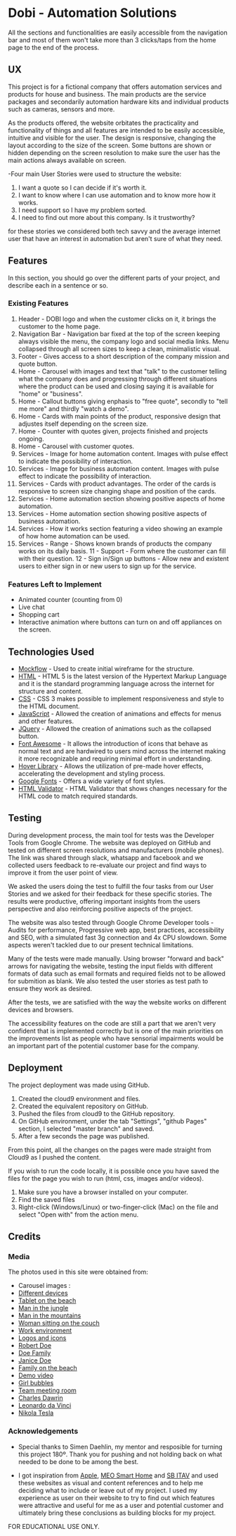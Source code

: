 # Dobi - Automation Solutions

All the sections and functionalities are easily accessible from the navigation bar and most of them won't take more than 3 clicks/taps from the home page to the end of the process. 

## UX

This project is for a fictional company that offers automation services and products for house and business. The main products are the service packages and secondarily automation hardware kits and individual products such as cameras, sensors and more.

As the products offered, the website orbitates the practicality and functionality of things and all features are intended to be easily accessible, intuitive and visible for the user. The design is responsive, changing the layout according to the size of the screen. Some buttons are shown or hidden depending on the screen resolution to make sure the user has the main actions always available on screen.

-Four main User Stories were used to structure the website:
1. I want a quote so I can decide if it's worth it.
2. I want to know where I can use automation and to know more how it works.
3. I need support so I have my problem sorted.
4. I need to find out more about this company. Is it trustworthy?

for these stories we considered both tech savvy and the average internet user that have an interest in automation but aren't sure of what they need.


## Features

In this section, you should go over the different parts of your project, and describe each in a sentence or so.

 
### Existing Features

1. Header - DOBI logo and when the customer clicks on it, it brings the customer to the home page.
2. Navigation Bar - Navigation bar fixed at the top of the screen keeping always visible the menu, the company logo and social media links. Menu collapsed through all screen sizes to keep a clean, minimalistic visual. 
3. Footer - Gives access to a short description of the company mission and quote button.
4. Home - Carousel with images and text that "talk" to the customer telling what the company does and progressing through different situations where the product can be used and closing saying it is available for "home" or "business".
5. Home - Callout buttons giving enphasis to "free quote", secondly to "tell me more" and thirdly "watch a demo".
6. Home - Cards with main points of the product, responsive design that adjustes itself depending on the screen size.
7. Home - Counter with quotes given, projects finished and projects ongoing.
8. Home - Carousel with customer quotes.
9. Services - Image for home automation content. Images with pulse effect to indicate the possibility of interaction.
10. Services - Image for business automation content. Images with pulse effect to indicate the possibility of interaction.
11. Services - Cards with product advantages. The order of the cards is responsive to screen size changing shape and position of the cards.
12. Services - Home automation section showing positive aspects of home automation.
13. Services - Home automation section showing positive aspects of business automation.
14. Services - How it works section featuring a video showing an example of how home automation can be used.
15. Services - Range - Shows known brands of products the company works on its daily basis.
11 - Support - Form where the customer can fill with their question.
12 - Sign in/Sign up buttons - Allow new and existent users to either sign in or new users to sign up for the service.


### Features Left to Implement
- Animated counter (counting from 0)
- Live chat
- Shopping cart
- Interactive animation where buttons can turn on and off appliances on the screen.


## Technologies Used

- [Mockflow](https://mockflow.com/) - Used to create initial wireframe for the structure.
- [HTML](https://en.wikipedia.org/wiki/HTML5) - HTML 5 is the latest version of the Hypertext Markup Language and it is  the standard programming language across the internet for structure and content.
- [CSS](https://getbootstrap.com/docs/3.3/) - CSS 3 makes possible to implement responsiveness and style to the HTML document.
- [JavaScript](https://developer.mozilla.org/en-US/docs/Web/JavaScript) - Allowed the creation of animations and effects for menus and other features.
- [JQuery](https://jquery.com/) - Allowed the creation of animations such as the collapsed button.
- [Font Awesome](https://origin.fontawesome.com/) - It allows the introduction of icons that behave as normal text and are hardwired to users mind across the internet making it more recognizable and requiring minimal effort in understanding.
- [Hover Library](http://ianlunn.github.io/Hover/) - Allows the utilization of pre-made hover effects, accelerating the development and styling process.
- [Google Fonts](https://fonts.google.com/) - Offers a wide variety of font styles.
- [HTML Validator](https://validator.w3.org) - HTML Validator that shows changes necessary for the HTML code to match required standards.


## Testing

During development process, the main tool for tests was the Developer Tools from Google Chrome. 
The website was deployed on GitHub and tested on different screen resolutions and manufacturers (mobile phones).
The link was shared through slack, whatsapp and facebook and we collected users feedback to re-evaluate our project and find ways to improve it from the user point of view. 

We asked the users doing the test to fulfill the four tasks from our User Stories and we asked for their feedback for these specific stories. The results were productive, offering important insights from the users perspective and also reinforcing positive aspects of the project.

The website was also tested through Google Chrome Developer tools - Audits for performance, Progressive web app, best practices, accessibility and SEO, with a simulated fast 3g connection and 4x CPU slowdown.
Some aspects weren't tackled due to our present technical limitations.

Many of the tests were made manually. Using browser "forward and back" arrows for navigating the website, testing the input fields with different formats of data such as email formats and required fields not to be allowed for submition as blank.
We also tested the user stories as test path to ensure they work as desired.

After the tests, we are satisfied with the way the website works on different devices and browsers.

The accessibility features on the code are still a part that we aren't very confident that is implemented correctly but is one of the main priorities on the improvements list as people who have sensorial impairments would be an important part of the potential customer base for the company. 

## Deployment

The project deployment was made using GitHub. 
1. Created the cloud9 environment and files.
2. Created the equivalent repository on GitHub. 
3. Pushed the files from cloud9 to the GitHub repository.
4. On GitHub environment, under the tab "Settings", "github Pages" section, I selected "master branch" and saved.
5. After a few seconds the page was published.

From this point, all the changes on the pages were made straight from Cloud9 as I pushed the content.

If you wish to run the code locally, it is possible once you have saved the files for the page you wish to run (html, css, images and/or videos).
1. Make sure you have a browser installed on your computer.
2. Find the saved files
3. Right-click (Windows/Linux) or two-finger-click (Mac) on the file and select "Open with" from the action menu.


## Credits

### Media

The photos used in this site were obtained from:

- Carousel images : 
-   [Different devices](https://www.pexels.com/photo/accessories-business-computer-desk-511425/)
-   [Tablet on the beach](https://www.publicdomainpictures.net/en/view-image.php?image=261344&picture=tablet-internetbeach-vacation)
-   [Man in the jungle](https://pixabay.com/photos/forest-mobile-phone-camera-vacation-2347079/)
-   [Man in the mountains](https://www.goodfreephotos.com/other-landscapes/man-taking-photo-of-mountain-landscape-with-cellphone.jpg.php)
-   [Woman sitting on the couch](https://www.pexels.com/photo/woman-sitting-on-sofa-while-looking-at-phone-with-laptop-on-lap-920382/)
-   [Work environment](https://pxhere.com/en/photo/1547057)
- [Logos and icons](https://fontawesome.com/icons?d=gallery&m=free)
- [Robert Doe](https://pxhere.com/en/photo/1457989)
- [Doe Family](https://pxhere.com/en/photo/1060077)
- [Janice Doe](https://pxhere.com/en/photo/1565903)
- [Family on the beach](https://allaboutplaya.com/record-number-of-tourists-visited-mexico-in-first-quarter/)
- [Demo video](https://www.youtube.com/embed/hYMpMt0lwUY)
- [Girl bubbles](https://pxhere.com/en/photo/817215)
- [Team meeting room](https://pxhere.com/en/photo/1557943)
- [Charles Dawrin](https://pixabay.com/photos/charles-robert-darwin-scientists-62911/)
- [Leonardo da Vinci](https://en.wikipedia.org/wiki/File:Leonardo_da_Vinci_LUCAN_self-portrait_PORTRAIT.jpg)
- [Nikola Tesla](https://it.wikipedia.org/wiki/File:Tesla_Sarony.jpg)


### Acknowledgements

- Special thanks to Simen Daehlin, my mentor and resposible for turning this project 180º. Thank you for pushing and not holding back on what needed to be done to be among the best.

- I got inspiration from  [Apple](www.apple.com), [MEO Smart Home](https://www.meo.pt) and [SB ITAV](https://www.stevenbrennanit.com/smarthome)  and used these websites as visual and content references and to help me deciding what to include or leave out of my project. I used my experience as user on their website to try to find out which features were attractive and useful for me as a user and potential customer and ultimately bring these conclusions as building blocks for my project.

FOR EDUCATIONAL USE ONLY.